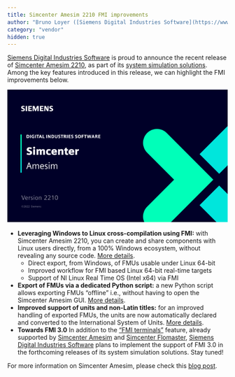```yaml
---
title: Simcenter Amesim 2210 FMI improvements
author: "Bruno Loyer ([Siemens Digital Industries Software](https://www.sw.siemens.com/ ))"
category: "vendor"
hidden: true
---
```


[Siemens Digital Industries Software](https://www.sw.siemens.com/ ) is proud to announce the recent release of [Simcenter Amesim 2210](https://www.plm.automation.siemens.com/global/en/products/simcenter/simcenter-amesim.html ), as part of its [system simulation solutions](https://www.youtube.com/watch?v=PNvEug8pcDM ). Among the key features introduced in this release, we can highlight the FMI improvements below.

![](amesim_banner_2210.png)

- **Leveraging Windows to Linux cross-compilation using FMI:** with Simcenter Amesim 2210, you can create and share components with Linux users directly, from a 100% Windows ecosystem, without revealing any source code. [More details](amesim_details.html).
  - Direct export, from Windows, of FMUs usable under Linux 64-bit
  - Improved workflow for FMI based Linux 64-bit real-time targets
  - Support of NI Linux Real Time OS (Intel x64) via FMI
- **Export of FMUs via a dedicated Python script:** a new Python script allows exporting FMUs “offline” i.e., without having to open the Simcenter Amesim GUI. [More details](amesim_details.html).
- **Improved support of units and non-Latin titles:** for an improved handling of exported FMUs, the units are now automatically declared and converted to the International System of Units. [More details](amesim_details.html).
- **Towards FMI 3.0**
In addition to the [“FMI terminals”](https://newsletter.modelica.org/2021-03/index#fmi-physical-terminals-between-simcenter-amesim-and-simcenter-flomaster ) feature, already supported by [Simcenter Amesim](https://www.plm.automation.siemens.com/global/fr/products/simcenter/simcenter-amesim.html ) and [Simcenter Flomaster](https://www.plm.automation.siemens.com/global/en/products/simcenter/flomaster.html ), [Siemens Digital Industries Software](https://www.sw.siemens.com/ ) plans to implement the support of FMI 3.0 in the forthcoming releases of its system simulation solutions. Stay tuned!

For more information on Simcenter Amesim, please check this [blog post](https://blogs.sw.siemens.com/simcenter/whats-new-in-simcenter-system-simulation-2210/ ).
